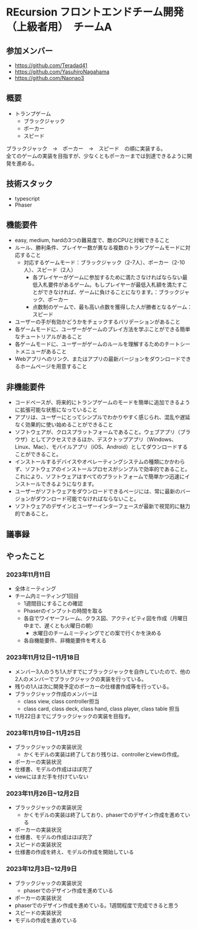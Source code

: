 # REcursion フロントエンドチーム開発（上級者用）　チームA

## 参加メンバー
- https://github.com/Teradad41
- https://github.com/YasuhiroNagahama
- https://github.com/Naonao3

## 概要
- トランプゲーム
  - ブラックジャック
  - ポーカー
  - スピード
    
ブラックジャック　→　ポーカー　→　スピード　の順に実装する。<br>
全てのゲームの実装を目指すが、少なくともポーカーまでは到達できるように開発を進める。

## 技術スタック
- typescript 
- Phaser

## 機能要件
- easy, medium, hardの3つの難易度で、敵のCPUと対戦できること
- ルール、勝利条件、プレイヤー数が異なる複数のトランプゲームモードに対応すること
  - 対応するゲームモード：ブラックジャック（2-7人）、ポーカー（2-10人）、スピード（2人）
    - 各プレイヤーがゲームに参加するために満たさなければならない最低入札要件があるゲーム。もしプレイヤーが最低入札額を満たすことができなければ、ゲームに負けることになります。：ブラックジャック、ポーカー
    - 点数制のゲームで、最も高い点数を獲得した人が勝者となるゲーム：スピード
- ユーザーの手が有効かどうかをチェックするバリデーションがあること
- 各ゲームモードに、ユーザーがゲームのプレイ方法を学ぶことができる簡単なチュートリアルがあること
- 各ゲームモードに、ユーザーがゲームのルールを理解するためのチートシートメニューがあること
- Webアプリへのリンク、またはアプリの最新バージョンをダウンロードできるホームページを用意すること

## 非機能要件
- コードベースが、将来的にトランプゲームのモードを簡単に追加できるように拡張可能な状態になっていること
- アプリは、ユーザーにとってシンプルでわかりやすく感じられ、混乱や遅延なく効果的に使い始めることができること
- ソフトウェアが、クロスプラットフォームであること。ウェブアプリ（ブラウザ）としてアクセスできるほか、デスクトップアプリ（Windows、Linux、Mac）、モバイルアプリ（iOS、Android）としてダウンロードすることができること。
- インストールするデバイスやオペレーティングシステムの種類にかかわらず、ソフトウェアのインストールプロセスがシンプルで効率的であること。これにより、ソフトウェアはすべてのプラットフォームで簡単かつ迅速にインストールできるようになります。
- ユーザーがソフトウェアをダウンロードできるページには、常に最新のバージョンがダウンロード可能でなければならないこと。
- ソフトウェアのデザインとユーザーインターフェースが最新で視覚的に魅力的であること。

## 議事録
**やったこと**
- 

### 2023年11月11日
- 全体ミーティング
- チーム内ミーティング1回目
  - 1週間目にすることの確認
  - Phaserのインプットの時間を取る
  - 各自でワイヤーフレーム、クラス図、アクティビティ図を作成（月曜日中まで、遅くとも火曜日の朝）
    - 水曜日のチームミーティングでどの案で行くかを決める 
  -  各自機能要件、非機能要件を考える


### 2023年11月12日~11月18日
- メンバー3人のうち1人がすでにブラックジャックを自作していたので、他の2人のメンバーでブラックジャックの実装を行っている。
- 残りの1人は次に開発予定のポーカーの仕様書作成等を行っている。
- ブラックジャック作成のメンバーは
  - class view, class controller担当
  - class card, class deck, class hand, class player, class table 担当
- 11月22日までにブラックジャックの実装を目指す。

### 2023年11月19日~11月25日
- ブラックジャックの実装状況
  - かくモデルの実装は終了しており残りは、controllerとviewの作成。
- ポーカーの実装状況
 - 仕様書、モデルの作成はほぼ完了
 - viewにはまだ手を付けていない

### 2023年11月26日~12月2日
- ブラックジャックの実装状況
  - かくモデルの実装は終了しており、phaserでのデザイン作成を進めている
- ポーカーの実装状況
 - 仕様書、モデルの作成はほぼ完了
- スピードの実装状況
 - 仕様書の作成を終え、モデルの作成を開始している

### 2023年12月3日~12月9日
- ブラックジャックの実装状況
  - phaserでのデザイン作成を進めている
- ポーカーの実装状況
 - phaserでのデザイン作成を進めている。1週間程度で完成できると思う
- スピードの実装状況
 - モデルの作成を進めている

   


